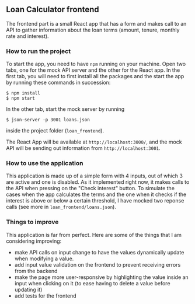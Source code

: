 ## Loan Calculator frontend 

The frontend part is a small React app that has a form and makes call to an API to gather information about the loan terms (amount, tenure, monthly rate and interest).


### How to run the project

To start the app, you need to have `npm` running on your machine. Open two tabs, one for the mock API server and the other for the React app. In the first tab, you will need to first install all the packages and the start the app by running these commands in succession:
```
$ npm install
$ npm start
```
In the other tab, start the mock server by running 

```
$ json-server -p 3001 loans.json
```
inside the project folder (`loan_frontend`). 

The React App will be available at `http://localhost:3000/`, and the mock API will be sending out information from `http://localhost:3001`.


### How to use the application

This application is made up of a simple form with 4 inputs, out of which 3 are active and one is disabled. As it implemented right now, it makes calls to the API when pressing on the "Check interest" button. To simulate the cases when the app calculates the terms and the one when it checks if the interest is above or below a certain threshold, I have mocked two reponse calls (see more in `loan_frontend/loans.json`).

### Things to improve
This application is far from perfect. Here are some of the things that I am considering improving:
* make API calls on input change to have the values dynamically update when modifying a value.
* add input value validation on the frontend to prevent receiving errors from the backend
* make the page more user-responsive by highlighting the value inside an input when clicking on it (to ease having to delete a value before updating it) 
* add tests for the frontend
